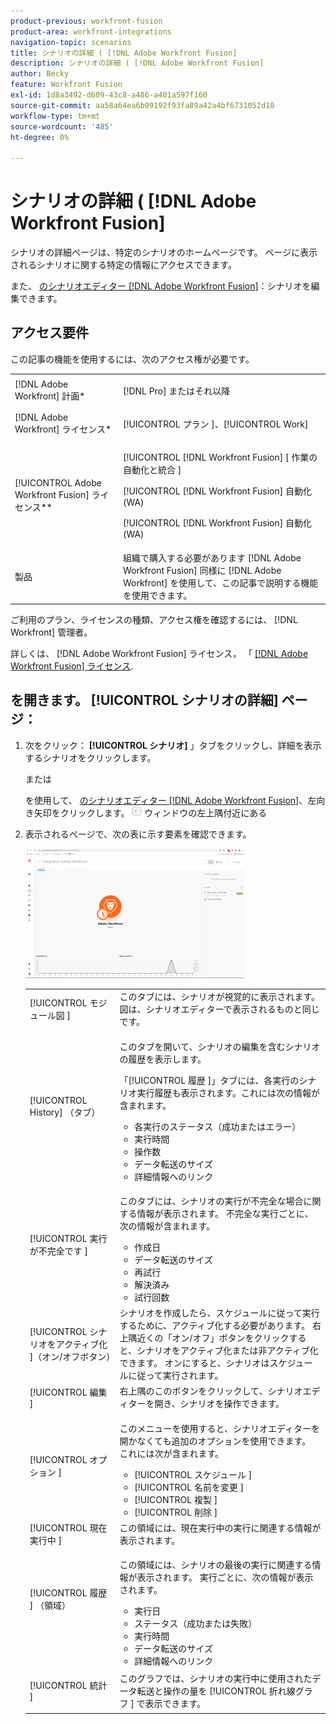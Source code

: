 ```yaml
---
product-previous: workfront-fusion
product-area: workfront-integrations
navigation-topic: scenarios
title: シナリオの詳細 ( [!DNL Adobe Workfront Fusion]
description: シナリオの詳細 ( [!DNL Adobe Workfront Fusion]
author: Becky
feature: Workfront Fusion
exl-id: 1d8a3492-d609-43c8-a486-a401a597f160
source-git-commit: aa58a64ea6b09192f93fa89a42a4bf6731052d10
workflow-type: tm+mt
source-wordcount: '485'
ht-degree: 0%

---
```


# シナリオの詳細 ( [!DNL Adobe Workfront Fusion]

シナリオの詳細ページは、特定のシナリオのホームページです。 ページに表示されるシナリオに関する特定の情報にアクセスできます。

また、 [のシナリオエディター [!DNL Adobe Workfront Fusion]](../../workfront-fusion/scenarios/scenario-editor.md)：シナリオを編集できます。

## アクセス要件

この記事の機能を使用するには、次のアクセス権が必要です。

<table style="table-layout:auto">  
 <col> 
 <col> 
 <tbody> 
  <tr> 
    <td role="rowheader">[!DNL Adobe Workfront] 計画*</td> 
   <td> <p>[!DNL Pro] またはそれ以降</p> </td> 
  </tr> 
  <tr data-mc-conditions=""> 
   <td role="rowheader">[!DNL Adobe Workfront] ライセンス*</td> 
   <td> <p>[!UICONTROL プラン ]、[!UICONTROL Work]</p> </td> 
  </tr> 
  <tr> 
   <td role="rowheader">[!UICONTROL Adobe Workfront Fusion] ライセンス**</td> 
   <td> <p>[!UICONTROL [!DNL Workfront Fusion] [ 作業の自動化と統合 ] </p><p>[!UICONTROL [!DNL Workfront Fusion] 自動化 (WA) </p><p>[!UICONTROL [!DNL Workfront Fusion] 自動化 (WA)</p>   </td> 
  </tr> 
  <tr> 
   <td role="rowheader">製品</td> 
   <td>組織で購入する必要があります [!DNL Adobe Workfront Fusion] 同様に [!DNL Adobe Workfront] を使用して、この記事で説明する機能を使用できます。</td> 
  </tr> 
 </tbody> 
</table>

ご利用のプラン、ライセンスの種類、アクセス権を確認するには、 [!DNL Workfront] 管理者。

詳しくは、 [!DNL Adobe Workfront Fusion] ライセンス， 「 [[!DNL Adobe Workfront Fusion] ライセンス](../../workfront-fusion/get-started/license-automation-vs-integration.md).

## を開きます。 [!UICONTROL シナリオの詳細] ページ：

1. 次をクリック： **[!UICONTROL シナリオ]** 」タブをクリックし、詳細を表示するシナリオをクリックします。

   または

   を使用して、 [のシナリオエディター [!DNL Adobe Workfront Fusion]](../../workfront-fusion/scenarios/scenario-editor.md)、左向き矢印をクリックします。 ![](assets/exit-editing-arrow.png) ウィンドウの左上隅付近にある

1. 表示されるページで、次の表に示す要素を確認できます。

   ![](assets/scenario-detail-350x207.png)

   <table style="table-layout:auto"> 
    <col> 
    <col> 
    <tbody> 
     <tr> 
      <td role="rowheader">[!UICONTROL モジュール図 ] </td> 
      <td>このタブには、シナリオが視覚的に表示されます。 図は、シナリオエディターで表示されるものと同じです。</td> 
     </tr> 
     <tr> 
      <td role="rowheader">[!UICONTROL History] （タブ） </td> 
      <td> <p>このタブを開いて、シナリオの編集を含むシナリオの履歴を表示します。 </p> <p>「[!UICONTROL 履歴 ]」タブには、各実行のシナリオ実行履歴も表示されます。これには次の情報が含まれます。</p> 
       <ul> 
        <li>各実行のステータス（成功またはエラー）</li> 
        <li>実行時間</li> 
        <li>操作数</li> 
        <li>データ転送のサイズ</li> 
        <li>詳細情報へのリンク</li> 
       </ul> </td> 
     </tr> 
     <tr> 
      <td role="rowheader">[!UICONTROL 実行が不完全です ]</td> 
      <td> <p>このタブには、シナリオの実行が不完全な場合に関する情報が表示されます。 不完全な実行ごとに、次の情報が含まれます。</p> 
       <ul> 
        <li>作成日</li> 
        <li>データ転送のサイズ</li> 
        <li>再試行</li> 
        <li>解決済み</li> 
        <li>試行回数</li> 
       </ul> </td> 
     </tr> 
     <tr> 
      <td role="rowheader">[!UICONTROL シナリオをアクティブ化 ]（オン/オフボタン）</td> 
      <td>シナリオを作成したら、スケジュールに従って実行するために、アクティブ化する必要があります。 右上隅近くの「オン/オフ」ボタンをクリックすると、シナリオをアクティブ化または非アクティブ化できます。 オンにすると、シナリオはスケジュールに従って実行されます。</td> 
     </tr> 
     <tr> 
      <td role="rowheader">[!UICONTROL 編集 ]</td> 
      <td>右上隅のこのボタンをクリックして、シナリオエディターを開き、シナリオを操作できます。</td> 
     </tr> 
     <tr> 
      <td role="rowheader">[!UICONTROL オプション ]</td> 
      <td> <p>このメニューを使用すると、シナリオエディターを開かなくても追加のオプションを使用できます。 これには次が含まれます。</p> 
       <ul> 
        <li>[!UICONTROL スケジュール ]</li> 
        <li>[!UICONTROL 名前を変更 ]</li> 
        <li>[!UICONTROL 複製 ]</li> 
        <li>[!UICONTROL 削除 ]</li> 
       </ul> </td> 
     </tr> 
     <tr> 
      <td role="rowheader">[!UICONTROL 現在実行中 ]</td> 
      <td>この領域には、現在実行中の実行に関連する情報が表示されます。</td> 
     </tr> 
     <tr> 
      <td role="rowheader"> <p>[!UICONTROL 履歴 ] （領域）</p> <p> </p> </td> 
      <td> <p>この領域には、シナリオの最後の実行に関連する情報が表示されます。 実行ごとに、次の情報が表示されます。</p> 
       <ul> 
        <li>実行日</li> 
        <li>ステータス（成功または失敗）</li> 
        <li>実行時間</li> 
        <li>データ転送のサイズ</li> 
        <li>詳細情報へのリンク</li> 
       </ul> </td> 
     </tr> 
     <tr> 
      <td role="rowheader"> <p>[!UICONTROL 統計 ]</p>  </td> 
      <td>このグラフでは、シナリオの実行中に使用されたデータ転送と操作の量を [!UICONTROL 折れ線グラフ ] で表示できます。</td> 
     </tr> 
    </tbody> 
   </table>
